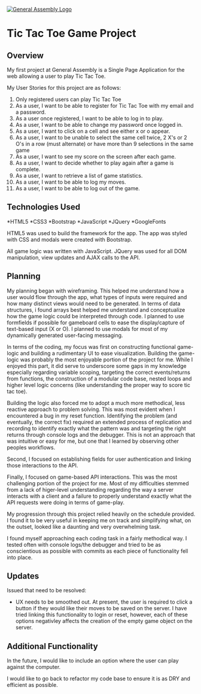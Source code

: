 [![General Assembly Logo](https://camo.githubusercontent.com/1a91b05b8f4d44b5bbfb83abac2b0996d8e26c92/687474703a2f2f692e696d6775722e636f6d2f6b6538555354712e706e67)](https://generalassemb.ly/education/web-development-immersive)

# Tic Tac Toe Game Project

## Overview

My first project at General Assembly is a Single Page Application for the web allowing a user to play Tic Tac Toe.

My User Stories for this project are as follows:

  1. Only registered users can play Tic Tac Toe
  2. As a user, I want to be able to register for Tic Tac Toe with my email and a password.
  3. As a user once registered, I want to be able to log in to play.
  4. As a user, I want to be able to change my password once logged in.
  5. As a user, I want to click on a cell and see either x or o appear.
  6. As a user, I want to be unable to select the same cell twice, 2 X's or 2 O's in a row (must alternate) or have more than 9 selections in the same game
  7. As a user, I want to see my score on the screen after each game.
  8. As a user, I want to decide whether to play again after a game is complete.
  9. As a user, I want to retrieve a list of game statistics.
  10. As a user, I want to be able to log my moves.
  11. As a user, I want to be able to log out of the game.

## Technologies Used

  *HTML5
  *CSS3
  *Bootstrap
  *JavaScript
  *JQuery
  *GoogleFonts

  HTML5 was used to build the framework for the app. The app was styled with CSS and modals were created with Bootstrap.

  All game logic was written with JavaScript. JQuery was used for all DOM manipulation, view updates and AJAX calls to the API.

## Planning

My planning began with wireframing. This helped me understand how a user would flow through the app, what types of inputs were required and how many distinct views would need to be generated.
In terms of data structures, i found arrays best helped me understand and conceptualize how the game logic could be interpreted through code.
I planned to use formfields if possible for gameboard cells to ease the display/capture of text-based input (X or O).
I planned to use modals for most of my dynamically generated user-facing messaging.

In terms of the coding, my focus was first on constructing functional game-logic and building a rudimentary UI to ease visualization. Building the game-logic was probably the most enjoyable portion of the project for me. While I enjoyed this part, it did serve to underscore some gaps in my knowledge especially regarding variable scoping, targeting the correct events/returns from functions, the construction of a modular code base, nested loops and higher level logic concerns (like understanding the proper way to score tic tac toe).

Building the logic also forced me to adopt a much more methodical, less reactive approach to problem solving. This was most evident when I encountered a bug in my reset function. Identifying the problem (and eventually, the correct fix) required an extended process of replication and recording to identify exactly what the pattern was and targeting the right returns through console logs and the debugger. This is not an approach that was intuitive or easy for me, but one that I learned by observing other peoples workflows.

Second, I focused on establishing fields for user authentication and linking those interactions to the API.

Finally, I focused on game-based API interactions. This was the most challenging portion of the project for me. Most of my difficulties stemmed from a lack of higer-level understanding regarding the way a server interacts with a client and a failure to properly understand exactly what the API requests were doing in terms of game-play.

My progression through this project relied heavily on the schedule provided. I found it to be very useful in keeping me on track and simplifying what, on the outset, looked like a daunting and very overwhelming task.

I found myself approaching each coding task in a fairly methodical way. I tested often with console logs/the debugger and tried to be as conscientious as possible with commits as each piece of functionality fell into place.

## Updates

Issued that need to be resolved:

* UX needs to be smoothed out. At present, the user is required to click a button if they would like their moves to be saved on the server. I have tried linking this functionality to login or reset, however, each of these options negativley affects the creation of the empty game object on the server.

## Additional Functionality

In the future, I would like to include an option where the user can play against the computer.

I would like to go back to refactor my code base to ensure it is as DRY and efficient as possible.


##

